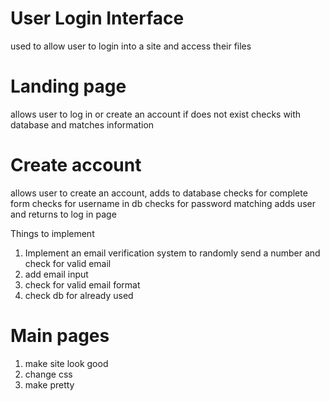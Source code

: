 # User Login Interface

used to allow user to login into a site and access their files


# Landing page
allows user to log in or create an account if does not exist
checks with database and matches information


# Create account
allows user to create an account, adds to database
checks for complete form
checks for username in db
checks for password matching
adds user and returns to log in page

Things to implement
1. Implement an email verification system to randomly send a number and check for valid email
2. add email input
3. check for valid email format
4. check db for already used


# Main pages
1. make site look good
2. change css
3. make pretty

 